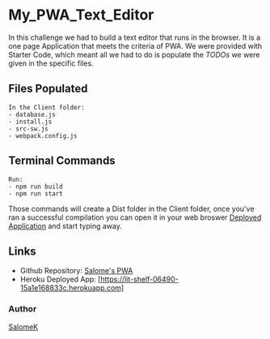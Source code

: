 # My_PWA_Text_Editor

In this challenge we had to build a text editor that runs in the browser. It is a one page Application that meets the criteria of PWA. We were provided with Starter Code, which meant all we had to do is populate the _TODOs_ we were given in the specific files.

## Files Populated

```
In the Client folder:
- database.js
- install.js
- src-sw.js
- webpack.config.js
```

## Terminal Commands

```
Run:
- npm run build
- npm run start
```

Those commands will create a Dist folder in the Client folder, once you've ran a successful compilation you can open it in your web broswer [Deployed Application](https://github.com/Saiishago/My_PWA_Text_Editor) and start typing away.

## Links

- Github Repository: [Salome's PWA](https://github.com/Saiishago/My_PWA_Text_Editor)
- Heroku Deployed App: [https://lit-shelf-06490-15a1e168833c.herokuapp.com]

### Author

[SalomeK](https://github.com/Saiishago/My_PWA_Text_Editor)
